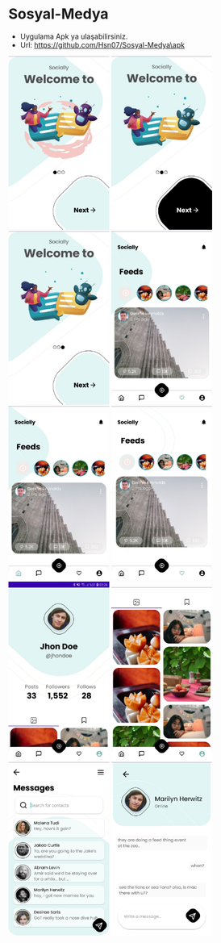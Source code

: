 # Sosyal-Medya

- Uygulama Apk ya ulaşabilirsiniz.
- Url: https://github.com/Hsn07/Sosyal-Medya\apk

<p float="left">
  <img src="ss/ss_1.jpg" width="200" />
  <img src="ss/ss_2.jpg" width="200" />
  <img src="ss/ss_3.jpg" width="200" />
  <img src="ss/ss_4.jpg" width="200" />
  <img src="ss/ss_5.jpg" width="200" />
  <img src="ss/ss_6.jpg" width="200" />
  <img src="ss/ss_7.jpg" width="200" />
  <img src="ss/ss_8.jpg" width="200" />
  <img src="ss/ss_9.jpg" width="200" />
  <img src="ss/ss_10.jpg" width="200" />
</p>







